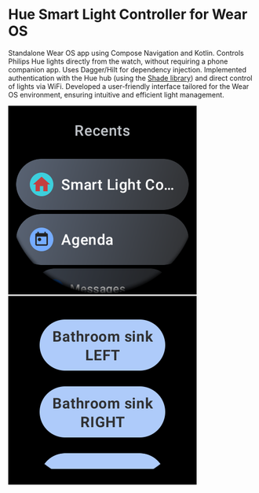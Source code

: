 # Hue Smart Light Controller for Wear OS
Standalone Wear OS app using Compose Navigation and Kotlin. Controls Philips Hue lights directly from the watch, without requiring a phone companion app. Uses Dagger/Hilt for dependency injection.
Implemented authentication with the Hue hub (using the [Shade library](https://github.com/InkApplications/Shade)) and direct control of lights via WiFi.
Developed a user-friendly interface tailored for the Wear OS environment, ensuring intuitive and efficient light management.

![Screenshot 1](huewearosscreenshot1.png) ![Screenshot 2](huewearosscreenshot2.png)
